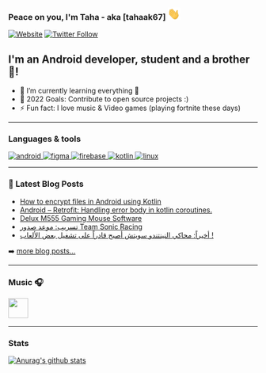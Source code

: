 ### Peace on you, I'm Taha - aka [tahaak67] <img src="https://github.com/tahaak67/tahaak67/blob/master/wave.gif" width="25" height="25" alt="Waveing Hi">


[![Website](https://img.shields.io/website?label=Blog&style=for-the-badge&url=https%3A%2F%2Ftahaben.com.ly%2F)](https://tahaben.com.ly/)
[![Twitter Follow](https://img.shields.io/twitter/follow/tahaak67?color=1DA1F2&logo=twitter&style=for-the-badge)](https://twitter.com/intent/follow?original_referer=https%3A%2F%2Fgithub.com%2Ftahaak67&screen_name=tahaak67)

## I'm an Android developer, student and a brother 🤣!

- 🌱 I’m currently learning everything 🤣
- 🥅 2022 Goals: Contribute to open source projects :)
- ⚡ Fun fact: I love music & Video games (playing fortnite these days)

---
### Languages & tools

<p align="left"> <a href="https://developer.android.com" target="_blank"> <img src="https://www.vectorlogo.zone/logos/android/android-tile.svg" alt="android" width="40" height="40"/> </a> <a href="https://www.figma.com/" target="_blank"> <img src="https://www.vectorlogo.zone/logos/figma/figma-icon.svg" alt="figma" width="40" height="40"/> </a> <a href="https://firebase.google.com/" target="_blank"> <img src="https://www.vectorlogo.zone/logos/firebase/firebase-icon.svg" alt="firebase" width="40" height="40"/> </a> <a href="https://kotlinlang.org" target="_blank"> <img src="https://www.vectorlogo.zone/logos/kotlinlang/kotlinlang-icon.svg" alt="kotlin" width="40" height="40"/> </a> <a href="https://www.linux.org/" target="_blank"> <img src="https://www.vectorlogo.zone/logos/linux/linux-icon.svg" alt="linux" width="40" height="40"/> </a> </p>

---

### 📕 Latest Blog Posts

<!-- BLOG-POST-LIST:START -->
- [How to encrypt files in Android using Kotlin](https://tahaben.com.ly/2021/10/how-to-encrypt-files-in-android-using-kotlin/)
- [Android – Retrofit: Handling error body in kotlin coroutines.](https://tahaben.com.ly/2020/07/android-retrofit-handling-error-body-in-kotlin-coroutines/)
- [Delux M555 Gaming Mouse Software](https://tahaben.com.ly/2019/12/delux-m555-gaming-mouse-software/)
- [تسريب: موعد صدور Team Sonic Racing](https://tahaben.com.ly/2018/07/%d8%aa%d8%b3%d8%b1%d9%8a%d8%a8-%d9%85%d9%88%d8%b9%d8%af-%d8%b5%d8%af%d9%88%d8%b1-team-sonic-racing/)
- [أخيراً: محاكي النينتندو سويتش أصبح قادراً على تشغيل بعض الألعاب !](https://tahaben.com.ly/2018/07/%d8%a3%d8%ae%d9%8a%d8%b1%d8%a7%d9%8b-%d9%85%d8%ad%d8%a7%d9%83%d9%8a-%d8%a7%d9%84%d9%86%d9%8a%d9%86%d8%aa%d9%86%d8%af%d9%88-%d8%b3%d9%88%d9%8a%d8%aa%d8%b4-%d8%a3%d8%b5%d8%a8%d8%ad-%d9%82%d8%a7%d8%af/)
<!-- BLOG-POST-LIST:END -->

➡️ [more blog posts...](https://699taha.blogspot.com)

---

### Music 🎧 
  
<a href="https://play.anghami.com/profile/81211465?bid=/egLdLmlOaab" title="anghami profile"><img src="https://user-images.githubusercontent.com/18553624/94550025-5e25aa80-0253-11eb-96cd-ae1d4dd95819.png" width="40" height="40"></a>

---

### Stats

[![Anurag's github stats](https://github-readme-stats.vercel.app/api?username=tahaak67&show_icons=true&count_private=true)](https://github.com/anuraghazra/github-readme-stats)


